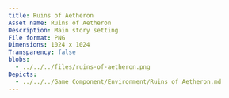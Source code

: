 ```yaml
---
title: Ruins of Aetheron
Asset name: Ruins of Aetheron
Description: Main story setting
File format: PNG
Dimensions: 1024 x 1024
Transparency: false
blobs:
  - ../../../files/ruins-of-aetheron.png
Depicts:
  - ../../../Game Component/Environment/Ruins of Aetheron.md
---
```

